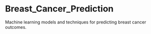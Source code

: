 # Breast_Cancer_Prediction
Machine learning models and techniques for predicting breast cancer outcomes.
